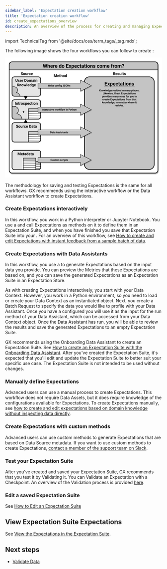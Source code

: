 ```yaml
---
sidebar_label: 'Expectation creation workflow'
title: 'Expectation creation workflow'
id: create_expectations_overview
description: An overview of the process for creating and managing Expectations and Expectation Suites.
---
```


import TechnicalTag from '@site/docs/oss/term_tags/_tag.mdx';

The following image shows the four workflows you can follow to create <TechnicalTag tag="expectation" text="Expectations" />:

![Where do Expectations come from?](../../images/universal_map/overviews/where_expectations_come_from.png)

The methodology for saving and testing Expectations is the same for all workflows. GX recommends using the interactive workflow or the Data Assistant workflow to create Expectations.

### Create Expectations interactively

In this workflow, you work in a Python interpreter or Jupyter Notebook.  You use a <TechnicalTag tag="validator" text="Validator" /> and call Expectations as methods on it to define them in an Expectation Suite, and when you have finished you save that Expectation Suite into your <TechnicalTag tag="expectation_store" text="Expectation Store" />. For an overview of this workflow, see [How to create and edit Expectations with instant feedback from a sample batch of data](./how_to_create_and_edit_expectations_with_instant_feedback_from_a_sample_batch_of_data.md).

### Create Expectations with Data Assistants

In this workflow, you use a <TechnicalTag tag="data_assistant" text="Data Assistant" /> to generate Expectations based on the input data you provide.  You can preview the Metrics that these Expectations are based on, and you can save the generated Expectations as an Expectation Suite in an Expectation Store. 

As with creating Expectations interactively, you start with your Data Context.  However, you work in a Python environment, so you need to load or create your Data Context as an instantiated object.  Next, you create a Batch Request to specify the data you would like to profile with your Data Assistant.  Once you have a <TechnicalTag tag="batch_request" text="Batch Request" /> configured you will use it as the input for the run method of your Data Assistant, which can be accessed from your Data Context object.  Once the Data Assistant has run, you will be able to review the results and save the generated Expectations to an empty Expectation Suite.

GX recommends using the Onboarding Data Assistant to create an Expectation Suite. See [How to create an Expectation Suite with the Onboarding Data Assistant](./data_assistants/how_to_create_an_expectation_suite_with_the_onboarding_data_assistant.md). After you've created the Expectation Suite, it's expected that you'll edit and update the Expectation Suite to better suit your specific use case. The Expectation Suite is not intended to be used without changes.

### Manually define Expectations

Advanced users can use a manual process to create Expectations. This workflow does not require Data Assets, but it does require knowledge of the configurations available for Expectations. To create Expectations manually, see [how to create and edit expectations based on domain knowledge without inspecting data directly](./how_to_create_and_edit_expectations_based_on_domain_knowledge_without_inspecting_data_directly.md).

### Create Expectations with custom methods

Advanced users can use custom methods to generate Expectations that are based on Data Source metadata. If you want to use custom methods to create Expectations, [contact a member of the support team on Slack](https://greatexpectations.io/slack).

### Test your Expectation Suite

After you've created and saved your Expectation Suite, GX recommends that you test it by Validating it. You can Validate an Expectation with a Checkpoint.  An overview of the Validation process is provided [here](../validation/validate_data_overview.md).

### Edit a saved Expectation Suite

See [How to Edit an Expectation Suite](./how_to_edit_an_existing_expectationsuite.md)

## View Expectation Suite Expectations

See [View the Expectations in the Expectation Suite](./how_to_edit_an_existing_expectationsuite.md#4-view-the-expectations-in-the-expectation-suite).

## Next steps

- [Validate Data](../validation/validate_data_overview.md)


